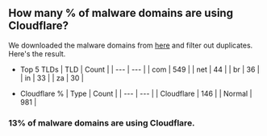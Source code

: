 ## How many % of malware domains are using Cloudflare?


We downloaded the malware domains from [here](https://urlhaus.abuse.ch) and filter out duplicates.
Here's the result.


[//]: # (start replacement)


- Top 5 TLDs
| TLD | Count |
| --- | --- |
| com | 549 |
| net | 44 |
| br | 36 |
| in | 33 |
| za | 30 |


- Cloudflare %
| Type | Count |
| --- | --- |
| Cloudflare | 146 |
| Normal | 981 |


### 13% of malware domains are using Cloudflare.